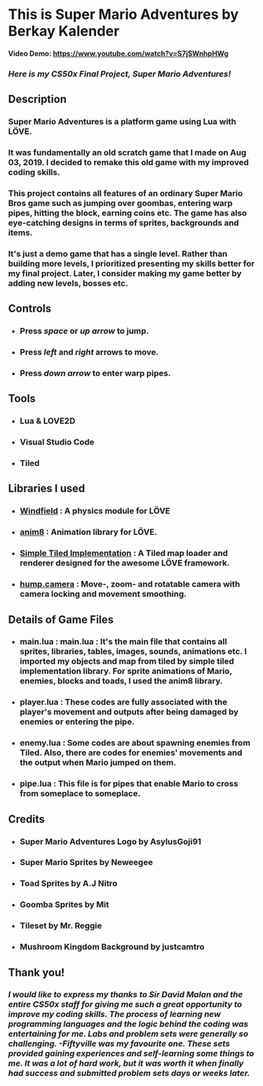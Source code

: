 # **This is Super Mario Adventures by Berkay Kalender**
#### **Video Demo:**  https://www.youtube.com/watch?v=S7jSWnhpHWg

### *Here is my CS50x Final Project, Super Mario Adventures!*

## Description 
### Super Mario Adventures is a platform game using Lua with LÖVE. 

### It was fundamentally an old scratch game that I made on Aug 03, 2019. I decided to remake this old game with my improved coding skills. 

### This project contains all features of an ordinary Super Mario Bros game such as jumping over goombas, entering warp pipes, hitting the block, earning coins etc. The game has also eye-catching designs in terms of sprites, backgrounds and items. 

### It's just a demo game that has a single level. Rather than building more levels, I prioritized presenting my skills better for my final project. Later, I consider making my game better by adding new levels, bosses etc.


## Controls
* ### Press _space_ or _up arrow_ to jump.
* ### Press _left_ and _right_ arrows to move.
* ### Press _down arrow_ to enter warp pipes.


## Tools
* ### Lua & LOVE2D 
* ### Visual Studio Code
* ### Tiled

## Libraries I used
* ### [Windfield](https://github.com/a327ex/windfield) : A physics module for LÖVE
* ### [anim8](https://github.com/kikito/anim8) :  Animation library for LÖVE.
* ### [Simple Tiled Implementation](https://github.com/karai17/Simple-Tiled-Implementation) : A Tiled map loader and renderer designed for the awesome LÖVE framework.
* ### [hump.camera](https://github.com/vrld/hump) : Move-, zoom- and rotatable camera with camera locking and movement smoothing.

## Details of Game Files
* ### main.lua : main.lua : It's the main file that contains all sprites, libraries, tables, images, sounds, animations etc. I imported my objects and map from tiled by simple tiled implementation library. For sprite animations of Mario, enemies, blocks and toads, I used the anim8 library.
* ### player.lua : These codes are fully associated with the player's movement and outputs after being damaged by enemies or entering the pipe.
* ### enemy.lua : Some codes are about spawning enemies from Tiled. Also, there are codes for enemies' movements and the output when Mario jumped on them.
* ### pipe.lua : This file is for pipes that enable Mario to cross from someplace to someplace.

## Credits
* ### Super Mario Adventures Logo by AsylusGoji91
* ### Super Mario Sprites by Neweegee
* ### Toad Sprites by A.J Nitro
* ### Goomba Sprites by Mit
* ### Tileset by Mr. Reggie
* ### Mushroom Kingdom Background by justcamtro

## Thank you!
### ***I would like to express my thanks to Sir David Malan and the entire CS50x staff for giving me such a great opportunity to improve my coding skills. The process of learning new programming languages and the logic behind the coding was entertaining for me. Labs and problem sets were generally so challenging. -Fiftyville was my favourite one. These sets provided gaining experiences and self-learning some things to me. It was a lot of hard work, but it was worth it when finally had success and submitted problem sets days or weeks later.***
#